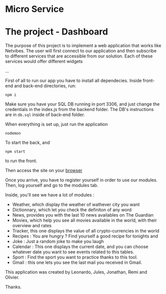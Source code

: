 # Micro Service

# The project - Dashboard

The purpose of this project is to implement a web application that works like Netvibes.
The user will first connect to our application and then subscribe to different services that are accessible from our solution.
Each of these services would offer different widgets

...

First of all to run our app you have to install all dependecies.
Inside front-end and back-end directories, run:

```
npm i
```

Make sure you have your SQL DB running in port 3306, and just change the credentials in the index.js from the backend folder. The DB's instructions are in `db.sql` inside of back-end folder.

When everything is set up, just run the application

```
nodemon
```

To start the back, and

```
npm start
```

to run the front.

Then access the site on your [browser](http://localhost:3001)

Once you arrive, you have to register yourself in order to use our modules.
Then, log yourself and go to the modules tab.

Inside, you'll see we have a lot of modules :

- Weather, which display the weather of wathever city you want 
- Dictionnary, which let you check the definiton of any word 
- News, provides you with the last 10 news availables on The Guardian
- Movies, which help you see all movies available in the world, with their overview and rates
- Tracker, this one displays the value of all crypto-currencies in the world
- Recipes : You are hungry ? Find yourself a good recipe for tonights and
- Joke : Just a random joke to make you laugh 
- Calendar : This one displays the current date, and you can choose whatever date you want to see events related to this tables.
- Sport : Find the sport you want to practice thanks to this tool.
- Gmail : this one lets you see the last mail you received in Gmail.

This application was created by Leonardo, Jules, Jonathan, Remi and Olivier.

Thanks.


